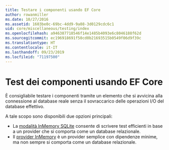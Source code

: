 ```yaml
---
title: Testare i componenti usando EF Core
author: rowanmiller
ms.date: 10/27/2016
ms.assetid: 1603be0c-69bc-4dd9-9a08-3d0129cdc6c1
uid: core/miscellaneous/testing/index
ms.openlocfilehash: a946387718546f14e1485b4093e6c8046188f62d
ms.sourcegitcommit: ec196918691f50cd0b21693515b0549f06d9f39c
ms.translationtype: HT
ms.contentlocale: it-IT
ms.lasthandoff: 09/23/2019
ms.locfileid: "71197500"
---
```

# <a name="testing-components-using-ef-core"></a>Test dei componenti usando EF Core

È consigliabile testare i componenti tramite un elemento che si avvicina alla connessione al database reale senza il sovraccarico delle operazioni I/O del database effettivo.

A tale scopo sono disponibili due opzioni principali:
 * La [modalità InMemory SQLite](sqlite.md) consente di scrivere test efficienti in base a un provider che si comporta come un database relazionale.
 * Il [provider InMemory](in-memory.md) è un provider semplice con dipendenze minime, ma non sempre si comporta come un database relazionale.
